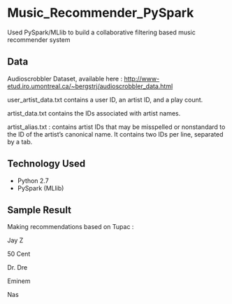 # Music_Recommender_PySpark
Used PySpark/MLlib to build a collaborative filtering based music recommender system

## Data

Audioscrobbler Dataset, available here : http://www-etud.iro.umontreal.ca/~bergstrj/audioscrobbler_data.html

user_artist_data.txt contains a user ID, an artist ID, and a play count.

artist_data.txt contains the IDs associated with artist names.

artist_alias.txt : contains artist IDs that may be misspelled or nonstandard to the ID of the artist’s canonical name. It contains two IDs per line, separated by a tab.

## Technology Used
- Python 2.7
- PySpark (MLlib)

## Sample Result

Making recommendations based on Tupac :

Jay Z

50 Cent

Dr. Dre

Eminem

Nas